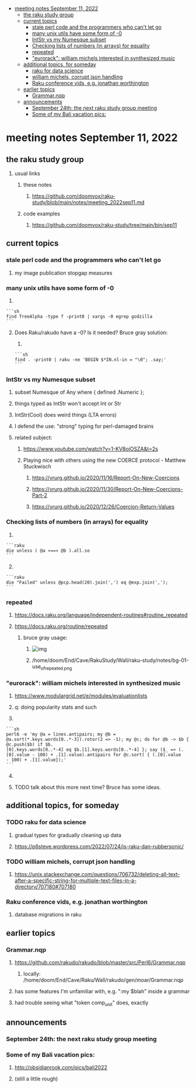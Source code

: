 - [meeting notes September 11, 2022](#org1d9904b)
  - [the raku study group](#org734eb7d)
  - [current topics](#org94b1189)
    - [stale perl code and the programmers who can't let go](#org40c7f30)
    - [many unix utils have some form of -0](#orgaa2393a)
    - [IntStr vs my Numesque subset](#orgaba107f)
    - [Checking lists of numbers (in arrays) for equality](#orgf23417c)
    - [repeated](#orge7287cf)
    - ["eurorack": william michels interested in synthesized music](#orgd157bff)
  - [additional topics, for someday](#org874ab1f)
    - [raku for data science](#org123967e)
    - [william michels, corrupt json handling](#org6661f7c)
    - [Raku conference vids, e.g. jonathan worthington](#orgc9c0b73)
  - [earlier topics](#org50dab4a)
    - [Grammar.nqp](#orgeb7f489)
  - [announcements](#orgebf7651)
    - [September 24th: the next raku study group meeting](#org7265bdb)
    - [Some of my Bali vacation pics:](#org9ade420)


<a id="org1d9904b"></a>

# meeting notes September 11, 2022


<a id="org734eb7d"></a>

## the raku study group

1.  usual links

    1.  these notes
    
        1.  <https://github.com/doomvox/raku-study/blob/main/notes/meeting_2022sep11.md>
    
    2.  code examples
    
        1.  <https://github.com/doomvox/raku-study/tree/main/bin/sep11>


<a id="org94b1189"></a>

## current topics


<a id="org40c7f30"></a>

### stale perl code and the programmers who can't let go

1.  my image publication stopgap measures


<a id="orgaa2393a"></a>

### many unix utils have some form of -0

1.  

    ```sh
    find TreeAlpha -type f -print0 | xargs -0 egrep godzilla
    ```

2.  Does Raku/rakudo have a -0? Is it needed? Bruce gray solution:

    1.  
    
        ```sh
        find . -print0 | raku -ne 'BEGIN $*IN.nl-in = "\0"; .say;'
        ```


<a id="orgaba107f"></a>

### IntStr vs my Numesque subset

1.  subset Numesque of Any where { defined .Numeric };

2.  things typed as IntStr won't accept Int or Str

3.  IntStr(Cool) does weird things (LTA errors)

4.  I defend the use: "strong" typing for perl-damaged brains

5.  related subject:

    1.  <https://www.youtube.com/watch?v=1-KV8oiOSZA&t=2s>
    
    2.  Playing nice with others using the new COERCE protocol - Matthew Stuckwisch
    
        1.  <https://vrurg.github.io/2020/11/16/Report-On-New-Coercions>
        
        2.  <https://vrurg.github.io/2020/11/30/Report-On-New-Coercions-Part-2>
        
        3.  <https://vrurg.github.io/2020/12/26/Coercion-Return-Values>


<a id="orgf23417c"></a>

### Checking lists of numbers (in arrays) for equality

1.  

    ```raku
    die unless ( @a »==« @b ).all.so
    ```

2.  

    ```raku
    die "Failed" unless @pcp.head(20).join(',') eq @exp.join(',');
    ```


<a id="orge7287cf"></a>

### repeated

1.  <https://docs.raku.org/language/independent-routines#routine_repeated>

2.  <https://docs.raku.org/routine/repeated>

    1.  bruce gray usage:
    
        1.  ![img](https://github.com/doomvox/raku-study/notes/bg-01-use_of_repeated.png)
        
        2.  /home/doom/End/Cave/RakuStudy/Wall/raku-study/notes/bg-01-use<sub>of</sub><sub>repeated.png</sub>


<a id="orgd157bff"></a>

### "eurorack": william michels interested in synthesized music

1.  <https://www.modulargrid.net/e/modules/evaluationlists>

2.  q: doing popularity stats and such

3.  

    ```sh
    perl6 -e 'my @a = lines.antipairs; my @b = @a.sort(*.keys.words[0..*-3]).rotor(2 => -1); my @c; do for @b -> $b { @c.push($b) if $b.
    [0].keys.words[0..*-4] eq $b.[1].keys.words[0..*-4] }; say ($_ => (.[0].value - 100) + .[1].value).antipairs for @c.sort( { (.[0].value
    - 100) + .[1].value});'
    ```

4.  

5.  TODO talk about this more next time?  Bruce has some ideas.


<a id="org874ab1f"></a>

## additional topics, for someday


<a id="org123967e"></a>

### TODO raku for data science

1.  gradual types for gradually cleaning up data

2.  <https://p6steve.wordpress.com/2022/07/24/is-raku-dan-rubbersonic/>


<a id="org6661f7c"></a>

### TODO william michels, corrupt json handling

1.  <https://unix.stackexchange.com/questions/706732/deleting-all-text-after-a-specific-string-for-multiple-text-files-in-a-directory/707180#707180>


<a id="orgc9c0b73"></a>

### Raku conference vids, e.g. jonathan worthington

1.  database migrations in raku


<a id="org50dab4a"></a>

## earlier topics


<a id="orgeb7f489"></a>

### Grammar.nqp

1.  <https://github.com/rakudo/rakudo/blob/master/src/Perl6/Grammar.nqp>

    1.  locally: /home/doom/End/Cave/Raku/Wall/rakudo/gen/moar/Grammar.nqp

2.  has some features I'm unfamiliar with, e.g. ":my $blah" inside a grammar

3.  had trouble seeing what "token comp<sub>unit</sub>" does, exactly


<a id="orgebf7651"></a>

## announcements


<a id="org7265bdb"></a>

### September 24th: the next raku study group meeting


<a id="org9ade420"></a>

### Some of my Bali vacation pics:

1.  <http://obsidianrook.com/pics/bali2022>

2.  (still a little rough)
